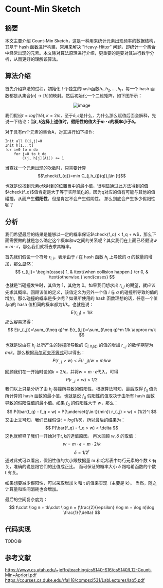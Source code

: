 # Count-Min Sketch


<!--more-->
## 摘要
本文主要介绍 Count-Min Sketch，这是一种用来统计元素出现频率的数据结构，其基于 hash 函数进行构建，常用来解决 "Heavy-Hitter" 问题，即统计一个集合中经常出现的元素。本文除对算法原理进行介绍，更重要的是要对其进行数学分析，从而更好的理解该算法。

## 算法介绍
首先介绍算法的过程，初始化 $t$ 个独立的hash函数$h_1, h_2, ...,h_t$，每一个 hash 函数都是从集合$[n] \to [k]$的映射。然后初始化一个二维矩阵，如下图所示：

<center>
<a><img src="https://i.loli.net/2021/06/18/3zKatdnRrbDgxeO.png" alt="image" align="middle" border="0"></a>
</center>

我们假设$t=log(1/\delta), k=2/\epsilon$，至于$\delta,\epsilon$是什么，为什么那么赋值后面会解释，先说一下结论：**当$t,k$选择上述值时，假阳性的值大于$m\cdot \epsilon$的概率小于$\delta$。**

对于具有m个元素的集合A，对其进行如下操作:

```
Init all C(i,j)=0
Init h[1...t]
for i=0 to m do
    for j=0 to t do
        C(j, h[j](Ai)) += 1
```

当查找一个元素出现的次数时，只需要计算
$$\check{f_{q}}=min C_{j,h_{j}(q)},j\in [t]$$

也就是说找到元素$q$映射到的位置当中的最小值，很明显通过此方法得到的值$\check{f_q}$值肯定是大于等于实际值$f_q$的，因为$q$对应的值有可能与其他的值碰撞，从而产生**假阳性**，但是肯定不会产生假阴性。
那么到底会产生多少假阳性呢？

## 分析
我们希望最后的结果是能够以一定的概率保证$\check{f_q} < f_q + w$，那么下面需要做的就是怎么确定这个概率和$w$之间的关系呢？其实我们在上面已经假设$w=m\cdot \epsilon$，那么我们就将去求其概率。

首先我们假设一个符号 $r_{i,j}$，表示由于 $i$ 在 hash 函数 $h_j$ 上导致的 $q$ 的数量的增加，那么显然：
$$
r_{i,j}=
\begin{cases}
    1, & \text{when collision happen.} \cr
    0, & \text{otherwise.}
\end{cases}
$$
也就是当碰撞发生时，其值为 1，其他为 0。如果我们想求出 $r_{i,j}$ 的期望，就应该先求其概率。回顾该值的定义，该值定义为另外一个值 $i$ 与 $q$ 的碰撞所导致的值的增加，那么碰撞的概率是多少呢？如果所使用的 hash 函数理想的话，任意一个值与$q$的 hash 值相同的概率都为$1/k$。也就是说：
$$
E(r_{i,j})=1/k
$$
那么容易求得：
$$
E(r_{.,j})=\sum_{i\neq q}^m E(r_{i,j})=\sum_{i\neq q}^m 1/k \approx m/k
$$

也就是说由在 $h_j$ 处所产生的碰撞所导致的 $C_{j,h_j(q)}$ 的值的增加 $r_{.,j}$ 的数学期望为$m/k$。那么根据[马尔可夫不等式](../21-03-21_markov-and-chebyshev)可以得出：
$$
P(r_{.,j} > w) < E(r_{.,j})/w = m/kw
$$

回顾我们在一开始时设的$k=2/\epsilon$，并将$w=m\cdot \epsilon$代入，可得
$$
P(r_{.,j} > w) < 1/2
$$
我们以上只是分析了由 $h_j$ 碰撞所导致的假阳性，根据算法可知，最后取得 $f_q$ 值为所计算的 hash 函数的最小值，也就是说 $f_q$ 假阳性的值取决于由所有 hash 函数导致的假阳性值的最小值。如果 $f_q$ 的假阳性大于 $w$，那么：
$$
P(\bar{f_q} - f_q > w) = P(\underset{j\in t}{min}\ r_{.,j} > w) < (1/2)^t
$$
又由上文可知，我们已经假设$t=log(1/\delta)$，所以最后的结果为：
$$
P(\bar{f_q} - f_q > w) < \delta
$$
这也就解释了我们一开始对于$t,k$的选值原因。
再次回顾 $w,\delta$ 的取值：
$$
w = m\cdot \epsilon = m \cdot 2/k
$$
$$
\delta = 1/2^{t}
$$
通过此式可以看出，假阳性值的大小跟数据量 m 和哈希表中每行元素的个数 k 有关，准确的说是跟它们的比值成正比。
而可保证的概率大小 $\delta$ 跟哈希函数的个数 t 有关。

如果想要减少假阳性，可以采取增加 k 和 t 的值来实现（主要是 k）。
当然，随之计算量和空间消耗也会增加。

最后的空间复杂度为：
$$
t\cdot \log n + tk\cdot \log n = (\frac{2}{\epsilon} \log m + \log n)\log \frac{1}{\delta}
$$

## 代码实现
TODO:smile:

## 参考文献
https://www.cs.utah.edu/~jeffp/teaching/cs5140-S16/cs5140/L12-Count-Min+Apriori.pdf
https://courses.cs.duke.edu//fall18/compsci531/LabLectures/lab5.pdf

